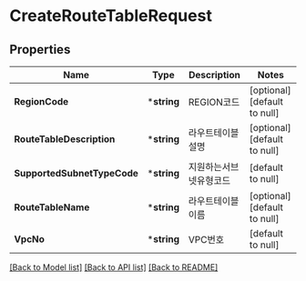 # CreateRouteTableRequest

## Properties
Name | Type | Description | Notes
------------ | ------------- | ------------- | -------------
**RegionCode** | ***string** | REGION코드 | [optional] [default to null]
**RouteTableDescription** | ***string** | 라우트테이블설명 | [optional] [default to null]
**SupportedSubnetTypeCode** | ***string** | 지원하는서브넷유형코드 | [default to null]
**RouteTableName** | ***string** | 라우트테이블이름 | [optional] [default to null]
**VpcNo** | ***string** | VPC번호 | [default to null]

[[Back to Model list]](../README.md#documentation-for-models) [[Back to API list]](../README.md#documentation-for-api-endpoints) [[Back to README]](../README.md)


